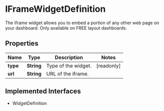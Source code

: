 

# IFrameWidgetDefinition

The iframe widget allows you to embed a portion of any other web page on your dashboard. Only available on FREE layout dashboards.
## Properties

Name | Type | Description | Notes
------------ | ------------- | ------------- | -------------
**type** | **String** | Type of the widget. |  [readonly]
**url** | **String** | URL of the iframe. | 


## Implemented Interfaces

* WidgetDefinition


